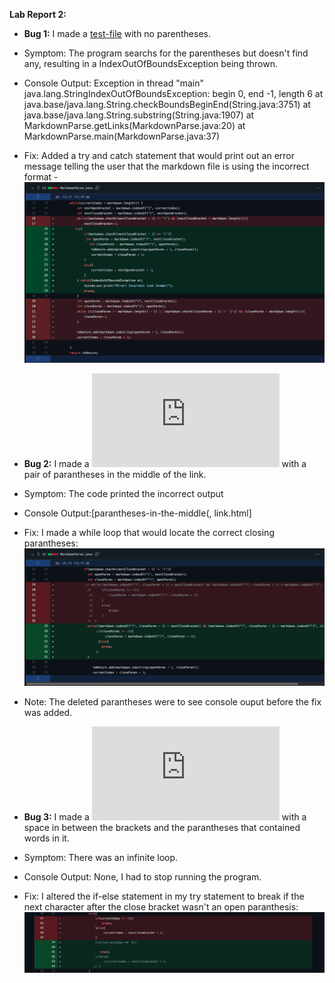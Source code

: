 **Lab Report 2:**

* **Bug 1:** I made a [test-file](https://github.com/broham6/markdown-parse/blob/7d0bcc8c297db6f6afbab1a5617037147b82576e/breaking-test.md) with no parentheses.
* Symptom: The program searchs for the parentheses but doesn't find any, resulting in a IndexOutOfBoundsException being thrown.
* Console Output: 
        Exception in thread "main" java.lang.StringIndexOutOfBoundsException: begin 0, end -1, length 6
        at java.base/java.lang.String.checkBoundsBeginEnd(String.java:3751)
        at java.base/java.lang.String.substring(String.java:1907)
        at MarkdownParse.getLinks(MarkdownParse.java:20)
        at MarkdownParse.main(MarkdownParse.java:37)
 * Fix: Added a try and catch statement that would print out an error message telling the user that the markdown file is using the incorrect format - ![bug1](MarkdownParse-bug1commit.png)
 
        
* **Bug 2:** I made a ![test-file](https://github.com/broham6/markdown-parse/blob/62506afb52aca5ef8605e15ea9118e527ab7eb9e/breaking-test2.md) with a pair of parantheses in the middle of the link.
* Symptom: The code printed the incorrect output
* Console Output:[parantheses-in-the-middle(, link.html]
* Fix: I made a while loop that would locate the correct closing parantheses: ![image](breakingtest2history.png)
* Note: The deleted parantheses were to see console ouput before the fix was added.
        
* **Bug 3:** I made a ![test-file](https://github.com/broham6/markdown-parse/blob/3c57d5e5b9996f29523cd9505c25105801dded96/breaking-test3.md) with a space in between the brackets and the parantheses that contained words in it.
* Symptom: There was an infinite loop.
* Console Output: None, I had to stop running the program.
* Fix: I altered the if-else statement in my try statement to break if the next character after the close bracket wasn't an open paranthesis: ![fix](elsealtr.png)
